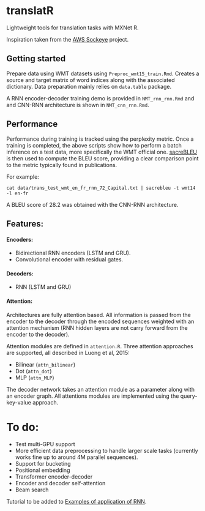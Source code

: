 translatR
================

Lightweight tools for translation tasks with MXNet R.

Inspiration taken from the [AWS Sockeye](https://github.com/awslabs/sockeye) project.

Getting started
---------------

Prepare data using WMT datasets using `Preproc_wmt15_train.Rmd`. Creates a source and target matrix of word indices along with the associated dictionary. Data preparation mainly relies on `data.table` package.

A RNN encoder-decoder training demo is provided in `NMT_rnn_rnn.Rmd` and and CNN-RNN architecture is shown in `NMT_cnn_rnn.Rmd`.

Performance
-----------

Performance during training is tracked using the perplexity metric. Once a training is completed, the above scripts show how to perform a batch inference on a test data, more specifically the WMT official one. [sacreBLEU](https://github.com/mjpost/sacreBLEU) is then used to compute the BLEU score, providing a clear comparison point to the metric typically found in publications.

For example:

`cat data/trans_test_wmt_en_fr_rnn_72_Capital.txt | sacrebleu -t wmt14 -l en-fr`

A BLEU score of 28.2 was obtained with the CNN-RNN architecture.

Features:
---------

#### Encoders:

-   Bidirectional RNN encoders (LSTM and GRU).
-   Convolutional encoder with residual gates.

#### Decoders:

-   RNN (LSTM and GRU)

#### Attention:

Architectures are fully attention based. All information is passed from the encoder to the decoder through the encoded sequences weighted with an attention mechanism (RNN hidden layers are not carry forward from the encoder to the decoder).

Attention modules are defined in `attention.R`. Three attention approaches are supported, all described in Luong et al, 2015:

-   Bilinear (`attn_bilinear`)
-   Dot (`attn_dot`)
-   MLP (`attn_MLP`)

The decoder network takes an attention module as a parameter along with an encoder graph. All attentions modules are implemented using the query-key-value approach.

To do:
======

-   Test multi-GPU support
-   More efficient data preprocessing to handle larger scale tasks (currently works fine up to around 4M parallel sequences).
-   Support for bucketing
-   Positional embedding
-   Transformer encoder-decoder
-   Encoder and decoder self-attention
-   Beam search

Tutorial to be added to [Examples of application of RNN](https://jeremiedb.github.io/mxnet_R_bucketing/index.html).
